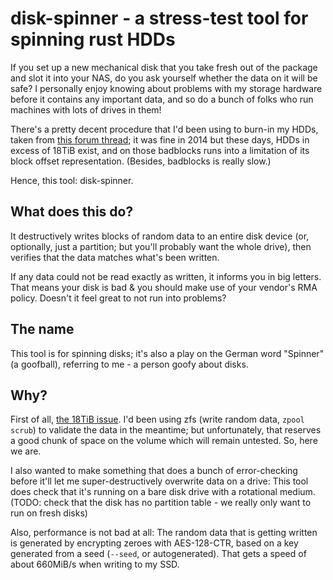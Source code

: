 # disk-spinner - a stress-test tool for spinning rust HDDs

If you set up a new mechanical disk that you take fresh out of the package and slot it into your NAS, do you ask yourself whether the data on it will be safe? I personally enjoy knowing about problems with my storage hardware before it contains any important data, and so do a bunch of folks who run machines with lots of drives in them!

There's a pretty decent procedure that I'd been using to burn-in my HDDs, taken from [this forum thread](https://www.truenas.com/community/resources/hard-drive-burn-in-testing.92/); it was fine in 2014 but these days, HDDs in excess of 18TiB exist, and on those badblocks runs into a limitation of its block offset representation. (Besides, badblocks is really slow.)

Hence, this tool: disk-spinner.

## What does this do?

It destructively writes blocks of random data  to an entire disk device (or, optionally, just a partition; but you'll probably want the whole drive), then verifies that the data matches what's been written.

If any data could not be read exactly as written, it informs you in big letters. That means your disk is bad & you should make use of your vendor's RMA policy. Doesn't it feel great to not run into problems?

## The name

This tool is for spinning disks; it's also a play on the German word "Spinner" (a goofball), referring to me - a person goofy about disks.

## Why?

First of all, [the 18TiB issue](https://www.reddit.com/r/DataHoarder/comments/fbst8m/alternative_to_badblocks/). I'd been using zfs (write random data, `zpool scrub`) to validate the data in the meantime; but unfortunately, that reserves a good chunk of space on the volume which will remain untested. So, here we are.

I also wanted to make something that does a bunch of error-checking before it'll let me super-destructively overwrite data on a drive: This tool does check that it's running on a bare disk drive with a rotational medium. (TODO: check that the disk has no partition table - we really only want to run on fresh disks)

Also, performance is not bad at all: The random data that is getting written is generated by encrypting zeroes with AES-128-CTR, based on a key generated from a seed (`--seed`, or autogenerated). That gets a speed of about 660MiB/s when writing to my SSD.
